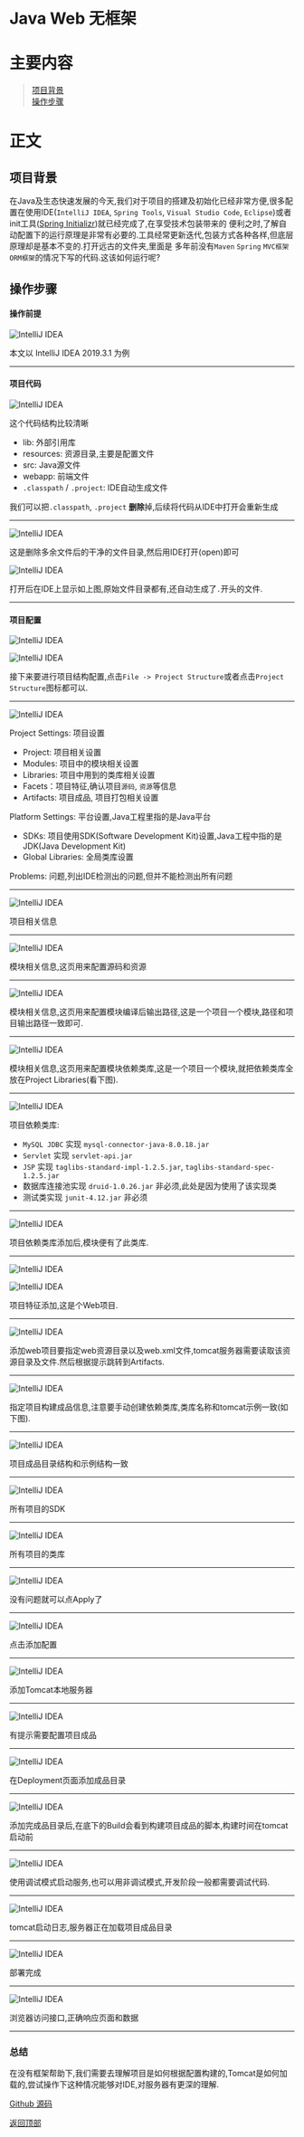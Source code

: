 # Java Web 无框架

# 主要内容

> [项目背景](#项目背景)  
> [操作步骤](#操作步骤)

# 正文

## 项目背景

在Java及生态快速发展的今天,我们对于项目的搭建及初始化已经非常方便,很多配置在使用IDE(`IntelliJ IDEA`, `Spring Tools`, 
`Visual Studio Code`, `Eclipse`)或者init工具([Spring Initializr](https://start.spring.io/))就已经完成了,在享受技术包装带来的
便利之时,了解自动配置下的运行原理是非常有必要的.工具经常更新迭代,包装方式各种各样,但底层原理却是基本不变的.打开远古的文件夹,里面是
多年前没有`Maven` `Spring` `MVC框架` `ORM框架`的情况下写的代码.这该如何运行呢?

## 操作步骤

#### 操作前提

![IntelliJ IDEA](./images/0001_java_web/001.png)

本文以 IntelliJ IDEA 2019.3.1 为例

----

#### 项目代码

![IntelliJ IDEA](./images/0001_java_web/002.png)

这个代码结构比较清晰
- lib: 外部引用库
- resources: 资源目录,主要是配置文件
- src: Java源文件
- webapp: 前端文件
- `.classpath` / `.project`: IDE自动生成文件

我们可以把`.classpath`, `.project` **删除**掉,后续将代码从IDE中打开会重新生成

----

![IntelliJ IDEA](./images/0001_java_web/003.png)

这是删除多余文件后的干净的文件目录,然后用IDE打开(open)即可

![IntelliJ IDEA](./images/0001_java_web/004.png)

打开后在IDE上显示如上图,原始文件目录都有,还自动生成了`.`开头的文件.

----

#### 项目配置

![IntelliJ IDEA](./images/0001_java_web/005.png)

![IntelliJ IDEA](./images/0001_java_web/006.png)

接下来要进行项目结构配置,点击`File -> Project Structure`或者点击`Project Structure`图标都可以.

----

![IntelliJ IDEA](./images/0001_java_web/007.png)

Project Settings: 项目设置
- Project: 项目相关设置
- Modules: 项目中的模块相关设置
- Libraries: 项目中用到的类库相关设置
- Facets：项目特征,确认项目`源码`, `资源`等信息
- Artifacts: 项目成品, 项目打包相关设置

Platform Settings: 平台设置,Java工程里指的是Java平台
- SDKs: 项目使用SDK(Software Development Kit)设置,Java工程中指的是JDK(Java Development Kit)
- Global Libraries: 全局类库设置

Problems: 问题,列出IDE检测出的问题,但并不能检测出所有问题

----

![IntelliJ IDEA](./images/0001_java_web/008.png)

项目相关信息

----

![IntelliJ IDEA](./images/0001_java_web/009.png)

模块相关信息,这页用来配置源码和资源

----

![IntelliJ IDEA](./images/0001_java_web/010.png)

模块相关信息,这页用来配置模块编译后输出路径,这是一个项目一个模块,路径和项目输出路径一致即可.

----

![IntelliJ IDEA](./images/0001_java_web/011.png)

模块相关信息,这页用来配置模块依赖类库,这是一个项目一个模块,就把依赖类库全放在Project Libraries(看下图).

----

![IntelliJ IDEA](./images/0001_java_web/012.png)

项目依赖类库:
- `MySQL JDBC` 实现 `mysql-connector-java-8.0.18.jar`
- `Servlet` 实现 `servlet-api.jar`
- `JSP` 实现 `taglibs-standard-impl-1.2.5.jar`, `taglibs-standard-spec-1.2.5.jar`
- 数据库连接池实现 `druid-1.0.26.jar` 非必须,此处是因为使用了该实现类
- 测试类实现 `junit-4.12.jar` 非必须

----

![IntelliJ IDEA](./images/0001_java_web/013.png)

项目依赖类库添加后,模块便有了此类库.

----

![IntelliJ IDEA](./images/0001_java_web/014.png)

![IntelliJ IDEA](./images/0001_java_web/015.png)

项目特征添加,这是个Web项目.

----

![IntelliJ IDEA](./images/0001_java_web/016.png)

添加web项目要指定web资源目录以及web.xml文件,tomcat服务器需要读取该资源目录及文件.然后根据提示跳转到Artifacts.

----

![IntelliJ IDEA](./images/0001_java_web/017.png)

指定项目构建成品信息,注意要手动创建依赖类库,类库名称和tomcat示例一致(如下图).

----

![IntelliJ IDEA](./images/0001_java_web/018.png)

项目成品目录结构和示例结构一致

----

![IntelliJ IDEA](./images/0001_java_web/019.png)

所有项目的SDK

----

![IntelliJ IDEA](./images/0001_java_web/020.png)

所有项目的类库

----

![IntelliJ IDEA](./images/0001_java_web/021.png)

没有问题就可以点Apply了

----

![IntelliJ IDEA](./images/0001_java_web/022.png)

点击添加配置

----

![IntelliJ IDEA](./images/0001_java_web/023.png)

添加Tomcat本地服务器

----

![IntelliJ IDEA](./images/0001_java_web/024.png)

有提示需要配置项目成品

----

![IntelliJ IDEA](./images/0001_java_web/025.png)

在Deployment页面添加成品目录

----

![IntelliJ IDEA](./images/0001_java_web/026.png)

添加完成品目录后,在底下的Build会看到构建项目成品的脚本,构建时间在tomcat启动前

----

![IntelliJ IDEA](./images/0001_java_web/027.png)

使用调试模式启动服务,也可以用非调试模式,开发阶段一般都需要调试代码.

----

![IntelliJ IDEA](./images/0001_java_web/028.png)

tomcat启动日志,服务器正在加载项目成品目录

----

![IntelliJ IDEA](./images/0001_java_web/029.png)

部署完成

----

![IntelliJ IDEA](./images/0001_java_web/030.png)

浏览器访问接口,正确响应页面和数据

----

### 总结

在没有框架帮助下,我们需要去理解项目是如何根据配置构建的,Tomcat是如何加载的,尝试操作下这种情况能够对IDE,对服务器有更深的理解.

[Github 源码](https://github.com/Awaion/tools/tree/master/demo007)

[返回顶部](#主要内容)


